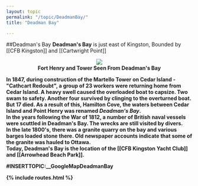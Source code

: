 ```yaml
---
layout: topic
permalink: "/topic/DeadmanBay/"
title: "Deadman Bay"

---
```


##Deadman's Bay
<b>Deadman's Bay</b> is just east of Kingston, Bounded by [[CFB Kingston]] and [[Cartwright Point]]
<b>


<p align="center"><img src="http://home.ca.inter.net/~gkmd/deadmansbay.jpg"><br><b>Fort Henry and Tower Seen From Deadman's Bay</b> </p>

<div class="item">
In 1847, during construction of the Martello Tower on Cedar Island - "Cathcart Redoubt", a group of 23 workers were returning home from Cedar Island.  A heavy swell caused the overloaded boat to capsize. Two swam to safety. Another four survived by clinging to the overturned boat. But 17 died. As a result of this, Hamilton Cove, the waters between Cedar Island and Point Henry was renamed <b><i>Deadman's Bay</b></i>.<br>
In the years following the War of 1812, a number of British naval vessels were scuttled in Deadman's Bay. The wrecks are still visited by divers.<br>
In the late 1800's, there was a granite quarry on the bay and various barges loaded stone there. Old newspaper accounts indicate that some of the granite was hauled to Ottawa.<br>
Today, Deadman's Bay is the location of the [[CFB Kingston Yacht Club]] and [[Arrowhead Beach Park]].
<br></div>

#INSERTTOPIC:__GoogleMapDeadmanBay

{% include routes.html %}
